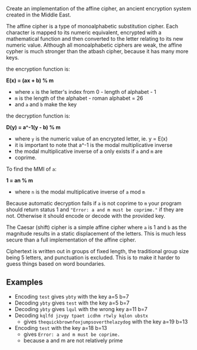 Create an implementation of the affine cipher,
an ancient encryption system created in the Middle East.
 
The affine cipher is a type of monoalphabetic substitution cipher.
Each character is mapped to its numeric equivalent, encrypted with
a mathematical function and then converted to the letter relating to
its new numeric value. Although all monoalphabetic ciphers are weak,
the affine cypher is much stronger than the atbash cipher,
because it has many more keys.
 
the encryption function is:
 
  **E(x) = (ax + b) % m**
  -  where `x` is the letter's index from 0 - length of alphabet - 1
  -  `m` is the length of the alphabet - roman alphabet = 26
  -  and `a` and `b` make the key
 
the decryption function is:
 
  **D(y) = a^-1(y - b) % m**
  -  where `y` is the numeric value of an encrypted letter, ie. y = E(x)
  -  it is important to note that a^-1 is the modal multiplicative inverse
  -  the modal multiplicative inverse of a only exists if `a` and `m` are
  -  coprime.
 
To find the MMI of `a`:

  **1 = an % m**
  -  where `n` is the modal multiplicative inverse of `a` mod `m`
 
Because automatic decryption fails if `a` is not coprime to `m` your
program should return status 1 and `"Error: a and m must be coprime."`
if they are not.  Otherwise it should encode or decode with the
provided key.
 
The Caesar (shift) cipher is a simple affine cipher where `a` is 1 and
`b` as the magnitude results in a static displacement of the letters.
This is much less secure than a full implementation of the affine cipher.

Ciphertext is written out in groups of fixed length, the traditional group
size being 5 letters, and punctuation is excluded. This is to make it
harder to guess things based on word boundaries.

## Examples
 
 - Encoding `test` gives `ybty` with the key a=5 b=7
 - Decoding `ybty` gives `test` with the key a=5 b=7
 - Decoding `ybty` gives `lqul` with the wrong key a=11 b=7
 - Decoding `kqlfd jzvgy tpaet icdhm rtwly kqlon ubstx`
   - gives `thequickbrownfoxjumpsoverthelazydog` with the key a=19 b=13
 - Encoding `test` with the key a=18 b=13
   - gives `Error: a and m must be coprime.`
   - because a and m are not relatively prime


